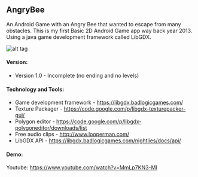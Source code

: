 ## AngryBee
An Android Game with an Angry Bee that wanted to escape from many obstacles.
This is my first Basic 2D Android Game app way back year 2013. Using a java game development framework called LibGDX.


![alt tag](https://img.youtube.com/vi/bm1q1LPLTM8/hqdefault.jpg)



#### Version:
- Version 1.0 -  Incomplete (no ending and no levels)

#### Technology and Tools:
- Game development framework - https://libgdx.badlogicgames.com/
- Texture Packager - https://code.google.com/p/libgdx-texturepacker-gui/
- Polygon editor - https://code.google.com/p/libgdx-polygoneditor/downloads/list
- Free audio clips - http://www.looperman.com/
- LibGDX API - https://libgdx.badlogicgames.com/nightlies/docs/api/

#### Demo:
Youtube: https://www.youtube.com/watch?v=MmLp7KN3-MI
